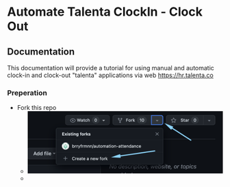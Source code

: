 
# Automate Talenta ClockIn - Clock Out

## Documentation
This documentation will provide a tutorial for using manual and automatic clock-in and clock-out "talenta" applications via web https://hr.talenta.co

### Preperation

- Fork this repo
	- ![fork repo](./images/ss/1.png)
	-
